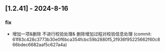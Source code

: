 ## [1.2.41] - 2024-8-16

### fix

- 增加一项&删除 不进行校验处理& 删除增加过程对校验信息处理 (commit: 61f83c428c3773b30e0f6bca354fcbc59b2880f5,2f936f95225662f60c866bdec6682aaf5c627a4a)
